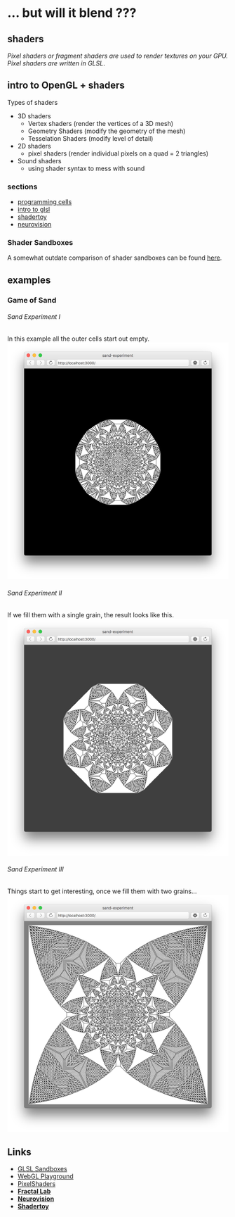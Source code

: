 # ... but will it blend ???
## shaders

*Pixel shaders or fragment shaders are used to render textures on your GPU.  
Pixel shaders are written in GLSL*.

## intro to OpenGL + shaders #

Types of shaders

* 3D shaders
  * Vertex shaders (render the vertices of a 3D mesh)
  * Geometry Shaders (modify the geometry of the mesh)
  *  Tesselation Shaders (modify level of detail)
* 2D shaders
  * pixel shaders (render individual pixels on a quad = 2 triangles)
* Sound shaders
  * using shader syntax to mess with sound


### sections

* [programming cells](bwib-2-1)
* [intro to glsl](bwib-2-2)
* [shadertoy](bwib-2-3)
* [neurovision](bwib-2-4)

### Shader Sandboxes ###

A somewhat outdate comparison of shader sandboxes can be found [here](http://perceptify.com/neurovision/2013/05/01/shader-sandboxes-compared/).

## examples

### Game of Sand ###
###### Sand Experiment I ######

In this example all the outer cells start out empty.
![](examples/p5js/sand-experiment-screenshot-1.png)

###### Sand Experiment II #####
If we fill them with a single grain, the result looks like this.
![](examples/p5js/sand-experiment-screenshot-2.png)

###### Sand Experiment III #######
Things start to get interesting, once we fill them with two grains...
![](examples/p5js/sand-experiment-screenshot-3.png)

## Links

* [GLSL Sandboxes](http://glsl.heroku.com/)
* [WebGL Playground](http://webglplayground.net/)
* [PixelShaders](http://pixelshaders.com/)
* **[Fractal Lab](http://hirnsohle.de/test/fractalLab/)**
* **[Neurovision](http://perceptify.com/neurovision/)**
* **[Shadertoy](http://shadertoy.com/)**
